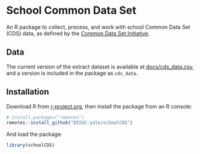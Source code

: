 # School Common Data Set
An R package to collect, process, and work with school Common Data Set (CDS) data,
as defined by the [Common Data Set Initiative](https://commondataset.org/).

## Data
The current version of the extract dataset is available at [docs/cds_data.csv](docs/cds_data.csv),
and a version is included in the package as `cds_data`.

## Installation
Download R from [r-project.org](https://www.r-project.org), then install the package from an R console:

```R
# install.packages("remotes")
remotes::install_github("DISSC-yale/schoolCDS")
```

And load the package:
```R
library(schoolCDS)
```
